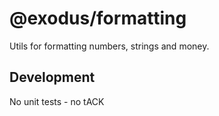 # @exodus/formatting

Utils for formatting numbers, strings and money.

## Development

No unit tests - no tACK
